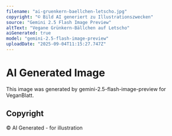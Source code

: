 ```yaml
---
filename: "ai-gruenkern-baellchen-letscho.jpg"
copyright: "© Bild AI generiert zu Illustrationszwecken"
source: "Gemini 2.5 Flash Image Preview"
altText: "Vegane Grünkern-Bällchen auf Letscho"
aiGenerated: true
model: "gemini-2.5-flash-image-preview"
uploadDate: "2025-09-04T11:15:27.747Z"
---
```


# AI Generated Image

This image was generated by gemini-2.5-flash-image-preview for VeganBlatt.

## Copyright
© AI Generated - for illustration

